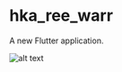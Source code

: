 # hka_ree_warr

A new Flutter application.


![alt text](https://github.com/Lolliwin/hka_ree_warr/blob/screen_shorts/home.png?raw=true)


